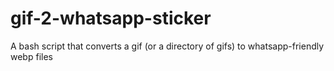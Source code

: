# gif-2-whatsapp-sticker
A bash script that converts a gif (or a directory of gifs) to whatsapp-friendly webp files
